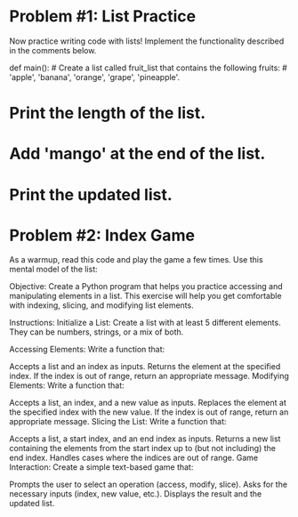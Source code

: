 # Problem #1: List Practice
Now practice writing code with lists! Implement the functionality described in the comments below.

def main(): # Create a list called fruit_list that contains the following fruits: # 'apple', 'banana', 'orange', 'grape', 'pineapple'.

# Print the length of the list.


# Add 'mango' at the end of the list. 


# Print the updated list.

# Problem #2: Index Game
As a warmup, read this code and play the game a few times. Use this mental model of the list:

Objective:
Create a Python program that helps you practice accessing and manipulating elements in a list. This exercise will help you get comfortable with indexing, slicing, and modifying list elements.

Instructions:
Initialize a List:
Create a list with at least 5 different elements. They can be numbers, strings, or a mix of both.

Accessing Elements:
Write a function that:

Accepts a list and an index as inputs.
Returns the element at the specified index.
If the index is out of range, return an appropriate message.
Modifying Elements:
Write a function that:

Accepts a list, an index, and a new value as inputs.
Replaces the element at the specified index with the new value.
If the index is out of range, return an appropriate message.
Slicing the List:
Write a function that:

Accepts a list, a start index, and an end index as inputs.
Returns a new list containing the elements from the start index up to (but not including) the end index.
Handles cases where the indices are out of range.
Game Interaction:
Create a simple text-based game that:

Prompts the user to select an operation (access, modify, slice).
Asks for the necessary inputs (index, new value, etc.).
Displays the result and the updated list.